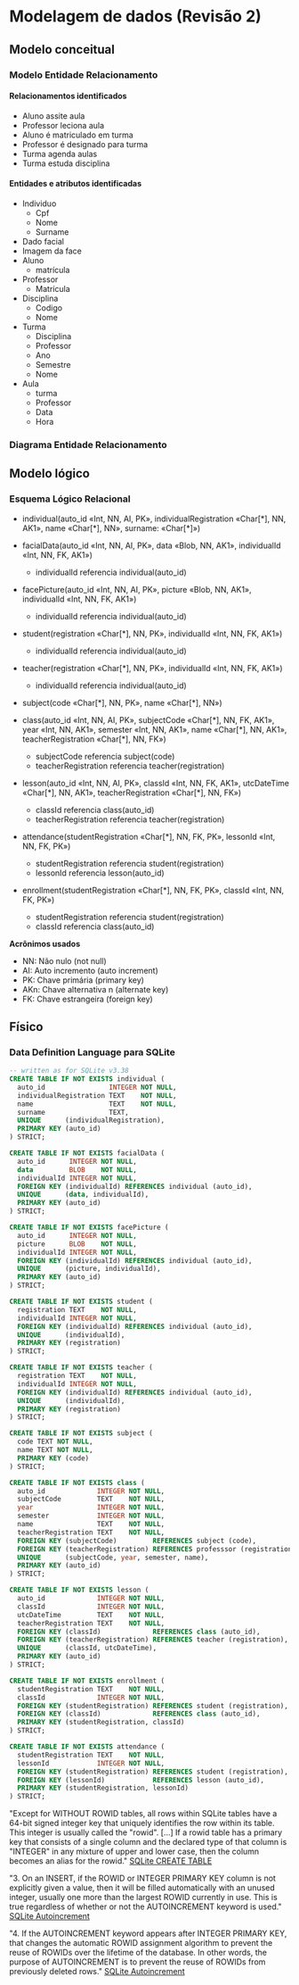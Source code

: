 # Modelagem de dados (Revisão 2)

<!-- TODO - formato correto, esperando correções -->

## Modelo conceitual

### Modelo Entidade Relacionamento

#### Relacionamentos identificados

- Aluno assite aula
- Professor leciona aula
- Aluno é matriculado em turma
- Professor é designado para turma
- Turma agenda aulas
- Turma estuda disciplina

#### Entidades e atributos identificadas

- Individuo
  - Cpf
  - Nome
  - Surname
- Dado facial
- Imagem da face
- Aluno
  - matrícula
- Professor
  - Matrícula
- Disciplina
  - Codigo
  - Nome
- Turma
  - Disciplina
  - Professor
  - Ano
  - Semestre
  - Nome
- Aula
  - turma
  - Professor
  - Data
  - Hora

### Diagrama Entidade Relacionamento

<!-- TODO diagrama retangulos e losangos -->

## Modelo lógico

### Esquema Lógico Relacional

- individual(auto_id «Int, NN, AI, PK», individualRegistration «Char[\*], NN, AK1», name «Char[\*], NN», surname: «Char[\*]»)

- facialData(auto_id «Int, NN, AI, PK», data «Blob, NN, AK1», individualId «Int, NN, FK, AK1»)
  - individualId referencia individual(auto_id)

- facePicture(auto_id «Int, NN, AI, PK», picture «Blob, NN, AK1», individualId «Int, NN, FK, AK1»)
  - individualId referencia individual(auto_id)

- student(registration «Char[\*], NN, PK», individualId «Int, NN, FK, AK1»)
  - individualId referencia individual(auto_id)

- teacher(registration «Char[\*], NN, PK», individualId «Int, NN, FK, AK1»)
  - individualId referencia individual(auto_id)

- subject(code «Char[\*], NN, PK», name «Char[\*], NN»)

- class(auto_id «Int, NN, AI, PK», subjectCode  «Char[\*], NN, FK, AK1», year «Int, NN, AK1», semester «Int, NN, AK1», name «Char[\*], NN, AK1», teacherRegistration «Char[\*], NN, FK»)
  - subjectCode referencia subject(code)
  - teacherRegistration referencia teacher(registration)

- lesson(auto_id «Int, NN, AI, PK», classId «Int, NN, FK, AK1», utcDateTime «Char[\*], NN, AK1», teacherRegistration «Char[\*], NN, FK»)
  - classId referencia class(auto_id)
  - teacherRegistration referencia teacher(registration)

- attendance(studentRegistration «Char[\*], NN, FK, PK», lessonId «Int, NN, FK, PK»)
  - studentRegistration referencia student(registration)
  - lessonId referencia lesson(auto_id)

- enrollment(studentRegistration «Char[\*], NN, FK, PK», classId «Int, NN, FK, PK»)
  - studentRegistration referencia student(registration)
  - classId referencia class(auto_id)

**Acrônimos usados**

- NN: Não nulo (not null)
- AI: Auto incremento (auto increment)
- PK: Chave primária (primary key)
- AKn: Chave alternativa n (alternate key)
- FK: Chave estrangeira (foreign key)

## Físico

### Data Definition Language para SQLite

```sql
-- written as for SQLite v3.38
CREATE TABLE IF NOT EXISTS individual (
  auto_id                INTEGER NOT NULL,
  individualRegistration TEXT    NOT NULL,
  name                   TEXT    NOT NULL,
  surname                TEXT,
  UNIQUE      (individualRegistration),
  PRIMARY KEY (auto_id)
) STRICT;

CREATE TABLE IF NOT EXISTS facialData (
  auto_id      INTEGER NOT NULL,
  data         BLOB    NOT NULL,
  individualId INTEGER NOT NULL,
  FOREIGN KEY (individualId) REFERENCES individual (auto_id),
  UNIQUE      (data, individualId),
  PRIMARY KEY (auto_id)
) STRICT;

CREATE TABLE IF NOT EXISTS facePicture (
  auto_id      INTEGER NOT NULL,
  picture      BLOB    NOT NULL,
  individualId INTEGER NOT NULL,
  FOREIGN KEY (individualId) REFERENCES individual (auto_id),
  UNIQUE      (picture, individualId),
  PRIMARY KEY (auto_id)
) STRICT;

CREATE TABLE IF NOT EXISTS student (
  registration TEXT    NOT NULL,
  individualId INTEGER NOT NULL,
  FOREIGN KEY (individualId) REFERENCES individual (auto_id),
  UNIQUE      (individualId),
  PRIMARY KEY (registration)
) STRICT;

CREATE TABLE IF NOT EXISTS teacher (
  registration TEXT    NOT NULL,
  individualId INTEGER NOT NULL,
  FOREIGN KEY (individualId) REFERENCES individual (auto_id),
  UNIQUE      (individualId),
  PRIMARY KEY (registration)
) STRICT;

CREATE TABLE IF NOT EXISTS subject (
  code TEXT NOT NULL,
  name TEXT NOT NULL,
  PRIMARY KEY (code)
) STRICT;

CREATE TABLE IF NOT EXISTS class (
  auto_id             INTEGER NOT NULL,
  subjectCode         TEXT    NOT NULL,
  year                INTEGER NOT NULL,
  semester            INTEGER NOT NULL,
  name                TEXT    NOT NULL,
  teacherRegistration TEXT    NOT NULL,
  FOREIGN KEY (subjectCode)         REFERENCES subject (code),
  FOREIGN KEY (teacherRegistration) REFERENCES professsor (registration),
  UNIQUE      (subjectCode, year, semester, name),
  PRIMARY KEY (auto_id)
) STRICT;

CREATE TABLE IF NOT EXISTS lesson (
  auto_id             INTEGER NOT NULL,
  classId             INTEGER NOT NULL,
  utcDateTime         TEXT    NOT NULL,
  teacherRegistration TEXT    NOT NULL,
  FOREIGN KEY (classId)             REFERENCES class (auto_id),
  FOREIGN KEY (teacherRegistration) REFERENCES teacher (registration),
  UNIQUE      (classId, utcDateTime),
  PRIMARY KEY (auto_id)
) STRICT;

CREATE TABLE IF NOT EXISTS enrollment (
  studentRegistration TEXT    NOT NULL,
  classId             INTEGER NOT NULL,
  FOREIGN KEY (studentRegistration) REFERENCES student (registration),
  FOREIGN KEY (classId)             REFERENCES class (auto_id),
  PRIMARY KEY (studentRegistration, classId)
) STRICT;

CREATE TABLE IF NOT EXISTS attendance (
  studentRegistration TEXT    NOT NULL,
  lessonId            INTEGER NOT NULL,
  FOREIGN KEY (studentRegistration) REFERENCES student (registration),
  FOREIGN KEY (lessonId)            REFERENCES lesson (auto_id),
  PRIMARY KEY (studentRegistration, lessonId)
) STRICT;
```

"Except for WITHOUT ROWID tables, all rows within SQLite tables have a 64-bit signed integer key that uniquely identifies the row within its table. This integer is usually called the "rowid". [...] If a rowid table has a primary key that consists of a single column and the declared type of that column is "INTEGER" in any mixture of upper and lower case, then the column becomes an alias for the rowid."
[SQLite CREATE TABLE](https://www.sqlite.org/lang_createtable.html#rowid)

"3. On an INSERT, if the ROWID or INTEGER PRIMARY KEY column is not explicitly given a value, then it will be filled automatically with an unused integer, usually one more than the largest ROWID currently in use. This is true regardless of whether or not the AUTOINCREMENT keyword is used."
[SQLite Autoincrement](https://www.sqlite.org/autoinc.html)

"4. If the AUTOINCREMENT keyword appears after INTEGER PRIMARY KEY, that changes the automatic ROWID assignment algorithm to prevent the reuse of ROWIDs over the lifetime of the database. In other words, the purpose of AUTOINCREMENT is to prevent the reuse of ROWIDs from previously deleted rows."
[SQLite Autoincrement](https://www.sqlite.org/autoinc.html)